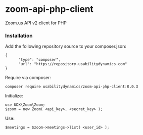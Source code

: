 # zoom-api-php-client
Zoom.us API v2 client for PHP

### Installation

Add the following repository source to your composer.json:

```
{
      "type": "composer",
      "url": "https://repository.usabilitydynamics.com"
}
```

Require via composer:

```
composer require usabilitydynamics/zoom-api-php-client:0.0.3
```

Initialize:

```
use UDX\Zoom\Zoom;
$zoom = new Zoom( <api_key>, <secret_key> );
```

Use:

```
$meetings = $zoom->meetings->list( <user_id> );
```
